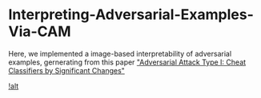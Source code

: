 # Interpreting-Adversarial-Examples-Via-CAM

Here, we implemented a image-based interpretability of adversarial examples, gernerating from this paper 
["Adversarial Attack Type I: Cheat Classifiers by Significant Changes"](https://arxiv.org/pdf/1809.00594.pdf)<br/>


[!alt](https://user-images.githubusercontent.com/20013955/99145750-35932c00-26ac-11eb-80e0-561c494e4a26.png)

